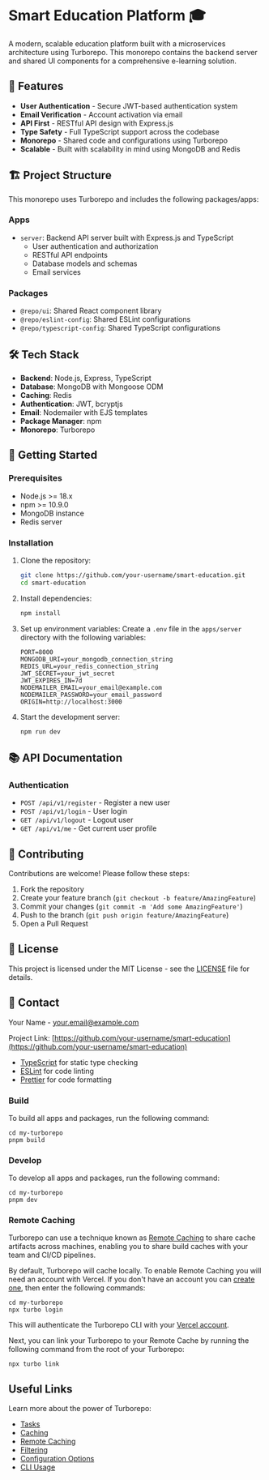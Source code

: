 # Smart Education Platform 🎓

A modern, scalable education platform built with a microservices architecture using Turborepo. This monorepo contains the backend server and shared UI components for a comprehensive e-learning solution.

## 🚀 Features

- **User Authentication** - Secure JWT-based authentication system
- **Email Verification** - Account activation via email
- **API First** - RESTful API design with Express.js
- **Type Safety** - Full TypeScript support across the codebase
- **Monorepo** - Shared code and configurations using Turborepo
- **Scalable** - Built with scalability in mind using MongoDB and Redis

## 🏗️ Project Structure

This monorepo uses Turborepo and includes the following packages/apps:

### Apps

- `server`: Backend API server built with Express.js and TypeScript
  - User authentication and authorization
  - RESTful API endpoints
  - Database models and schemas
  - Email services

### Packages

- `@repo/ui`: Shared React component library
- `@repo/eslint-config`: Shared ESLint configurations
- `@repo/typescript-config`: Shared TypeScript configurations

## 🛠️ Tech Stack

- **Backend**: Node.js, Express, TypeScript
- **Database**: MongoDB with Mongoose ODM
- **Caching**: Redis
- **Authentication**: JWT, bcryptjs
- **Email**: Nodemailer with EJS templates
- **Package Manager**: npm
- **Monorepo**: Turborepo

## 🚀 Getting Started

### Prerequisites

- Node.js >= 18.x
- npm >= 10.9.0
- MongoDB instance
- Redis server

### Installation

1. Clone the repository:
   ```bash
   git clone https://github.com/your-username/smart-education.git
   cd smart-education
   ```

2. Install dependencies:
   ```bash
   npm install
   ```

3. Set up environment variables:
   Create a `.env` file in the `apps/server` directory with the following variables:
   ```env
   PORT=8000
   MONGODB_URI=your_mongodb_connection_string
   REDIS_URL=your_redis_connection_string
   JWT_SECRET=your_jwt_secret
   JWT_EXPIRES_IN=7d
   NODEMAILER_EMAIL=your_email@example.com
   NODEMAILER_PASSWORD=your_email_password
   ORIGIN=http://localhost:3000
   ```

4. Start the development server:
   ```bash
   npm run dev
   ```

## 📚 API Documentation

### Authentication

- `POST /api/v1/register` - Register a new user
- `POST /api/v1/login` - User login
- `GET /api/v1/logout` - Logout user
- `GET /api/v1/me` - Get current user profile

## 🤝 Contributing

Contributions are welcome! Please follow these steps:

1. Fork the repository
2. Create your feature branch (`git checkout -b feature/AmazingFeature`)
3. Commit your changes (`git commit -m 'Add some AmazingFeature'`)
4. Push to the branch (`git push origin feature/AmazingFeature`)
5. Open a Pull Request

## 📄 License

This project is licensed under the MIT License - see the [LICENSE](LICENSE) file for details.

## 📧 Contact

Your Name - your.email@example.com

Project Link: [https://github.com/your-username/smart-education](https://github.com/your-username/smart-education)

- [TypeScript](https://www.typescriptlang.org/) for static type checking
- [ESLint](https://eslint.org/) for code linting
- [Prettier](https://prettier.io) for code formatting

### Build

To build all apps and packages, run the following command:

```
cd my-turborepo
pnpm build
```

### Develop

To develop all apps and packages, run the following command:

```
cd my-turborepo
pnpm dev
```

### Remote Caching

Turborepo can use a technique known as [Remote Caching](https://turbo.build/repo/docs/core-concepts/remote-caching) to share cache artifacts across machines, enabling you to share build caches with your team and CI/CD pipelines.

By default, Turborepo will cache locally. To enable Remote Caching you will need an account with Vercel. If you don't have an account you can [create one](https://vercel.com/signup), then enter the following commands:

```
cd my-turborepo
npx turbo login
```

This will authenticate the Turborepo CLI with your [Vercel account](https://vercel.com/docs/concepts/personal-accounts/overview).

Next, you can link your Turborepo to your Remote Cache by running the following command from the root of your Turborepo:

```
npx turbo link
```

## Useful Links

Learn more about the power of Turborepo:

- [Tasks](https://turbo.build/repo/docs/core-concepts/monorepos/running-tasks)
- [Caching](https://turbo.build/repo/docs/core-concepts/caching)
- [Remote Caching](https://turbo.build/repo/docs/core-concepts/remote-caching)
- [Filtering](https://turbo.build/repo/docs/core-concepts/monorepos/filtering)
- [Configuration Options](https://turbo.build/repo/docs/reference/configuration)
- [CLI Usage](https://turbo.build/repo/docs/reference/command-line-reference)
